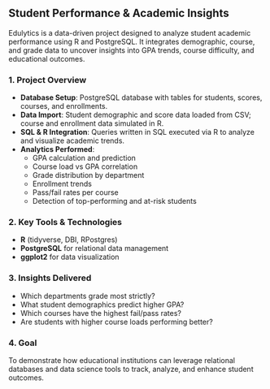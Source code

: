 ## Student Performance & Academic Insights
Edulytics is a data-driven project designed to analyze student academic performance using R and PostgreSQL. It integrates demographic, course, and grade data to uncover insights into GPA trends, course difficulty, and educational outcomes.

### 1. Project Overview
- **Database Setup**: PostgreSQL database with tables for students, scores, courses, and enrollments.
- **Data Import**: Student demographic and score data loaded from CSV; course and enrollment data simulated in R.
- **SQL & R Integration**: Queries written in SQL executed via R to analyze and visualize academic trends.
- **Analytics Performed**:
  - GPA calculation and prediction
  - Course load vs GPA correlation
  - Grade distribution by department
  - Enrollment trends
  - Pass/fail rates per course
  - Detection of top-performing and at-risk students

### 2. Key Tools & Technologies
- **R** (tidyverse, DBI, RPostgres)
- **PostgreSQL** for relational data management
- **ggplot2** for data visualization

### 3. Insights Delivered
  - Which departments grade most strictly?
  - What student demographics predict higher GPA?
  - Which courses have the highest fail/pass rates?
  - Are students with higher course loads performing better?
  
### 4. Goal
  To demonstrate how educational institutions can leverage relational databases and data science tools to track, analyze, and enhance student outcomes.
